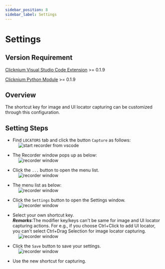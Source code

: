 ```yaml
---
sidebar_position: 8
sidebar_label: Settings
---
```

# Settings

## Version Requirement
[Clicknium Visual Studio Code Extension](https://marketplace.visualstudio.com/items?itemName=ClickCorp.clicknium) >= 0.1.9

[Clicknium Python Module](https://pypi.org/project/clicknium/) >= 0.1.9

## Overview

The shortcut key for image and UI locator capturing can be customized through this configuration.

## Setting Steps

- Find `LOCATORS` tab and click the button `Capture` as follows:  
&emsp; ![start recorder from vscode](../../img/start_recorder_from_vscode.png)

- The Recorder window pops up as below:  
&emsp;  ![recorder window](../../img/recorder_main.png)  

- Click the `...` button to open the menu list.  
&emsp;  ![recorder window](../../img/recorder_menu_button.png)

- The menu list as below:  
&emsp;  ![recorder window](../../img/recorder_menu_list.png)

- Click the `Settings` button to open the Settings window.  
&emsp;  ![recorder window](../../img/recorder_settings_button.png)

- Select your own shortcut key.  
***Remarks***:The modifier key/keys can't be same for image and UI locator capturing actions. For e.g., if you choose Ctrl+Click to add UI locator, you can't select Ctrl+Drag Selection for image locator capturing.      
&emsp;  ![recorder window](../../img/recorder_settings_selection.png)

- Click the `Save` button to save your settings.  
&emsp;  ![recorder window](../../img/recorder_settings_save.png)

- Use the new shortcut for capturing.  